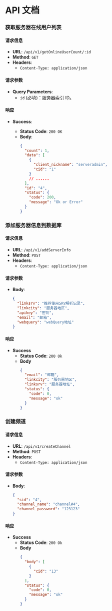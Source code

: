 # API 文档

### 获取服务器在线用户列表

#### 请求信息

- **URL**: `/api/v1/getOnlineUserCount/:id`
- **Method**: `GET`
- **Headers**:
  - `Content-Type: application/json`

#### 请求参数

- **Query Parameters**:
  - `id` (必填)：服务器索引 ID。

#### 响应

- **Success**:

  - **Status Code**: `200 OK`
  - **Body**:
    ```json
    {
      "count": 1,
      "data": [
        {
          "client_nickname": "serveradmin",
          "cid": "1"
        }
        // ......
      ],
      "id": "4",
      "status": {
        "code": 200,
        "message": "Ok or Error"
      }
    }
    ```

### 添加服务器信息到数据库

#### 请求信息

- **URL**: `/api/v1/addServerInfo`
- **Method**: `POST`
- **Headers**:
  - `Content-Type: application/json`

#### 请求参数

- **Body**:
  ```json
  {
    "linksrv": "推荐使用SRV解析记录",
    "linkcity": "服务器地区",
    "apikey": "密钥",
    "email": "邮箱",
    "webquery": "webQuery地址"
  }
  ```

#### 响应

- **Success**
  - **Status Code**: `200 Ok`
  - **Body**
    ```json
    {
      "email": "邮箱",
      "linkcity": "服务器地区",
      "linksrv": "服务器地址",
      "status": {
        "code": 0,
        "message": "ok"
      }
    }
    ```

### 创建频道

#### 请求信息

- **URL**: `/api/v1/createChannel`
- **Method**: `POST`
- **Headers**:
  - `Content-Type: application/json`

#### 请求参数

- **Body**:
  ```json
  {
    "sid": "4",
    "channel_name": "channel#4",
    "channel_password": "123123"
  }
  ```

#### 响应

- **Success**
  - **Status Code**: `200 Ok`
  - **Body**
    ```json
    {
      "body": [
        {
          "cid": "13"
        }
      ],
      "status": {
        "code": 0,
        "message": "ok"
      }
    }
    ```
